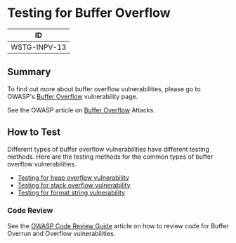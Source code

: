 # Testing for Buffer Overflow

|ID             |
|---------------|
|WSTG-INPV-13|

## Summary

To find out more about buffer overflow vulnerabilities, please go to OWASP's [Buffer Overflow](https://owasp.org/www-community/vulnerabilities/Buffer_Overflow) vulnerability page.

See the OWASP article on [Buffer Overflow](https://owasp.org/www-community/attacks/Buffer_overflow_attack) Attacks.

## How to Test

Different types of buffer overflow vulnerabilities have different testing methods. Here are the testing methods for the common types of buffer overflow vulnerabilities.

- [Testing for heap overflow vulnerability](13.1-Testing_for_Heap_Overflow.md)
- [Testing for stack overflow vulnerability](13.2-Testing_for_Stack_Overflow.md)
- [Testing for format string vulnerability](13.3-Testing_for_Format_String.md)

### Code Review

See the [OWASP Code Review Guide](https://wiki.owasp.org/index.php/Category:OWASP_Code_Review_Project) article on how to review code for Buffer Overrun and Overflow vulnerabilities.
